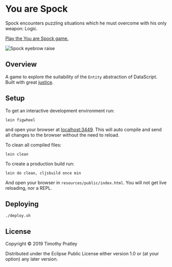 # You are Spock

Spock encounters puzzling situations which he must overcome with his only weapon: Logic.

[Play the You are Spock game.](https://timothypratley.github.io/you-are-spock)

![Spock eyebrow raise](https://vignette.wikia.nocookie.net/memoryalpha/images/2/2e/Eyebrow.jpg/revision/latest?cb=20150814183612&path-prefix=en)


## Overview

A game to explore the suitability of the `Entity` abstraction of DataScript.
Built with great [justice](https://www.github.com/timothypratley/justice).


## Setup

To get an interactive development environment run:

    lein figwheel

and open your browser at [localhost:3449](http://localhost:3449/).
This will auto compile and send all changes to the browser without the need to reload.

To clean all compiled files:

    lein clean

To create a production build run:

    lein do clean, cljsbuild once min

And open your browser in `resources/public/index.html`.
You will not get live reloading, nor a REPL.


## Deploying

`./deploy.sh`


## License

Copyright © 2019 Timothy Pratley

Distributed under the Eclipse Public License either version 1.0 or (at your option) any later version.
